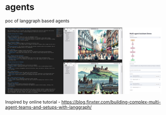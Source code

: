 # agents
poc of langgraph based agents

![alt text](image.png)

Inspired by online tutorial - https://blog.finxter.com/building-complex-multi-agent-teams-and-setups-with-langgraph/